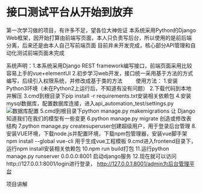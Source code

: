 # 接口测试平台从开始到放弃
第一次学习做的项目，有许多不足，望各位大神佐证
本系统采用Python的Django Web框架，因开始打算由前端写页面，本人只负责写后台，所以使用的是前后端分离，后来还是由本人自己写前端页面
目前并未开发完成，核心部分API管理和自动化测试前端页面未完成

系统声明：1.本系统采用Django REST framework编写接口，前端页面采用比较容易上手的vue+elementUI
2.初步学习web开发，接口统一采用基于方法的方式编写，后续引入权限系统，并修改成基于类的方法
         
使用方法：
1.安装Python3环境（未在Python2上运行后，不知道有没有问题）
2.下载代码到本地并解压
3.cmd到根目录下pip install -r requirements.txt安装相关依赖包
4.安装mysql数据库，配置数据库连接，进入api_automation_test/settings.py
![数据库配置](https://github.com/githublitao/api_automation_test/blob/master/img/%E6%95%B0%E6%8D%AE%E5%BA%93%E9%85%8D%E7%BD%AE.png)
5.cmd到根目录下python manage.py makemigrations 让 Django 知道我们在我们的模型有一些变更
6.python manage.py migrate 创造或修改表结构
7.python manage.py createsuperuser创建超级用户，用于登录后台管理
8.安装VUE环境，下载node.js并配置环境，下载npm包管理器，安装vue脚手架 npm install --global vue-cli  用于生成vue工程模板
9.cmd进入frontend目录下，运行npm install安装相关依赖包
10.npm run build打包
11.运行python manage.py runserver 0.0.0.0:8001 启动django服务
12.现在就可以访问http://127.0.0.1:8001/login进行登录， http://127.0.0.1:8001/admin为后台管理平台

项目讲解
